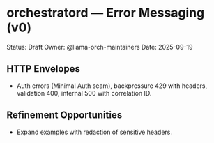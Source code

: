 # orchestratord — Error Messaging (v0)

Status: Draft
Owner: @llama-orch-maintainers
Date: 2025-09-19

## HTTP Envelopes

- Auth errors (Minimal Auth seam), backpressure 429 with headers, validation 400, internal 500 with correlation ID.

## Refinement Opportunities

- Expand examples with redaction of sensitive headers.

